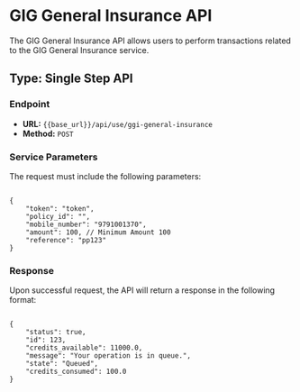 # GIG General Insurance API

The GIG General Insurance API allows users to perform transactions related to the GIG General Insurance service.

## Type: Single Step API

### Endpoint

- **URL:** `{{base_url}}/api/use/ggi-general-insurance`
- **Method:** `POST`

### Service Parameters

The request must include the following parameters:

<pre><code class="json">
{
    "token": "token",
    "policy_id": "<policy_id>",
    "mobile_number": "9791001370",
    "amount": 100, // Minimum Amount 100
    "reference": "pp123"
}
</code></pre>

### Response

Upon successful request, the API will return a response in the following format:

<pre><code class="json">
{
    "status": true,
    "id": 123,
    "credits_available": 11000.0,
    "message": "Your operation is in queue.",
    "state": "Queued",
    "credits_consumed": 100.0
}
</code></pre>